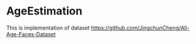 # AgeEstimation

This is implementation of dataset https://github.com/JingchunCheng/All-Age-Faces-Dataset
